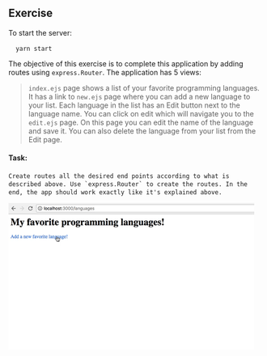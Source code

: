 ## Exercise

To start the server:
```
  yarn start
```

The objective of this exercise is to complete this application by adding routes using `express.Router`. The application has 5 views:

  >`index.ejs` page shows a list of your favorite programming languages. It has a link to `new.ejs` page where you can add a new language to your list. Each language in the list has an Edit button next to the language name. You can click on edit which will navigate you to the `edit.ejs` page. On this page you can edit the name of the language and save it. You can also delete the language from your list from the Edit page.



#### Task:

    Create routes all the desired end points according to what is described above. Use `express.Router` to create the routes. In the end, the app should work exactly like it's explained above.

<img src="./routingexpress.gif" alt="app demo">
